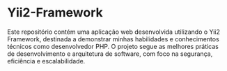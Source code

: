 # Yii2-Framework
Este repositório contém uma aplicação web desenvolvida utilizando o Yii2 Framework, destinada a demonstrar minhas habilidades e conhecimentos técnicos como desenvolvedor PHP. O projeto segue as melhores práticas de desenvolvimento e arquitetura de software, com foco na segurança, eficiência e escalabilidade.
